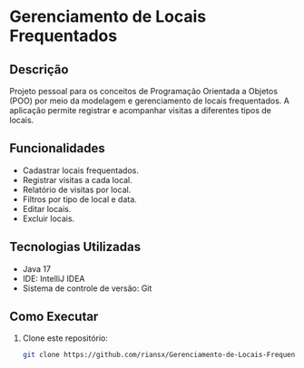 # Gerenciamento de Locais Frequentados

## Descrição

Projeto pessoal para os conceitos de Programação Orientada a Objetos (POO) por meio da modelagem e gerenciamento de locais frequentados. A aplicação permite registrar e acompanhar visitas a diferentes tipos de locais.

## Funcionalidades

- Cadastrar locais frequentados.
- Registrar visitas a cada local.
- Relatório de visitas por local.
- Filtros por tipo de local e data.
- Editar locais.
- Excluir locais.

## Tecnologias Utilizadas

- Java 17
- IDE: IntelliJ IDEA
- Sistema de controle de versão: Git

## Como Executar

1. Clone este repositório:
   ```bash
   git clone https://github.com/riansx/Gerenciamento-de-Locais-Frequentados.git
